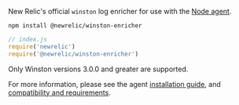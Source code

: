 New Relic's official `winston` log enricher for use with the
[Node agent](https://github.com/newrelic/node-newrelic).

```
npm install @newrelic/winston-enricher
```

```js
// index.js
require('newrelic')
require('@newrelic/winston-enricher')
```

Only Winston versions 3.0.0 and greater are supported.

For more information, please see the agent
[installation guide](https://docs.newrelic.com/docs/agents/nodejs-agent/installation-configuration/install-nodejs-agent),
and [compatibility and requirements](https://docs.newrelic.com/docs/agents/nodejs-agent/getting-started/compatibility-requirements-nodejs-agent).
